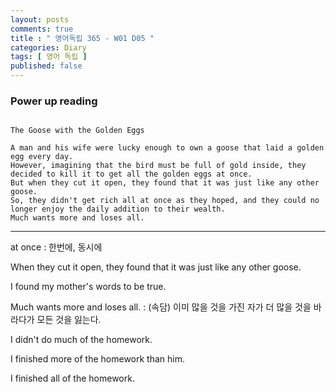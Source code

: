 ```yaml
---
layout: posts
comments: true
title : " 영어독립 365 - W01 D05 "
categories: Diary
tags: [ 영어 독립 ]
published: false
---
```


### Power up reading

```

The Goose with the Golden Eggs

A man and his wife were lucky enough to own a goose that laid a golden egg every day.
However, imagining that the bird must be full of gold inside, they decided to kill it to get all the golden eggs at once.
But when they cut it open, they found that it was just like any other goose.
So, they didn't get rich all at once as they hoped, and they could no longer enjoy the daily addition to their wealth.
Much wants more and loses all.
```
---

at once
 : 한번에, 동시에


When they cut it open, they found that it was just like any other goose.

I found my mother's words to be true.

Much wants more and loses all.
 : (속담) 이미 많을 것을 가진 자가 더 많을 것을 바라다가 모든 것을 잃는다.


I didn't do much of the homework.

I finished more of the homework than him.

I finished all of the homework.

